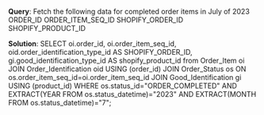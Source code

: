 **Query**: Fetch the following data for completed order items in July of 2023
ORDER_ID
ORDER_ITEM_SEQ_ID
SHOPIFY_ORDER_ID
SHOPIFY_PRODUCT_ID

**Solution**:
SELECT oi.order_id, oi.order_item_seq_id, oid.order_identification_type_id AS SHOPIFY_ORDER_ID, gi.good_identification_type_id AS shopify_product_id from Order_Item oi 
JOIN 
Order_Identification oid USING (order_id) 
JOIN Order_Status os ON os.order_item_seq_id=oi.order_item_seq_id 
JOIN Good_Identification gi USING (product_id) 
WHERE os.status_id="ORDER_COMPLETED" 
AND EXTRACT(YEAR FROM os.status_datetime)="2023" 
AND EXTRACT(MONTH FROM os.status_datetime)="7";


